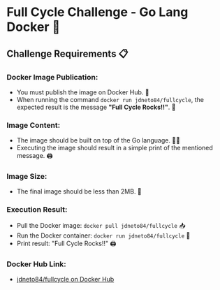 # Full Cycle Challenge - Go Lang Docker 🚀

## Challenge Requirements 📋

### Docker Image Publication:

- You must publish the image on Docker Hub. 🐳
- When running the command `docker run jdneto84/fullcycle`, the expected result is the message **"Full Cycle Rocks!!"**. 🚀

### Image Content:

- The image should be built on top of the Go language. 👨‍💻
- Executing the image should result in a simple print of the mentioned message. 🖨️

### Image Size:

- The final image should be less than 2MB. 📏

### Execution Result:

- Pull the Docker image: `docker pull jdneto84/fullcycle` 📥
- Run the Docker container: `docker run jdneto84/fullcycle` 🏃
- Print result: "Full Cycle Rocks!!" 🖨️

### Docker Hub Link:

- [jdneto84/fullcycle on Docker Hub](https://hub.docker.com/r/jdneto84/fullcycle)